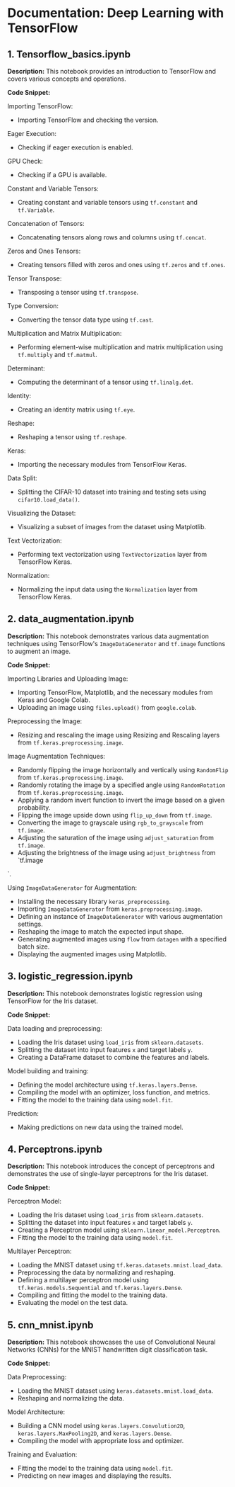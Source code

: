 
# Documentation: Deep Learning with TensorFlow

## 1. Tensorflow_basics.ipynb

**Description:** This notebook provides an introduction to TensorFlow and covers various concepts and operations.

**Code Snippet:**

Importing TensorFlow:
- Importing TensorFlow and checking the version.

Eager Execution:
- Checking if eager execution is enabled.

GPU Check:
- Checking if a GPU is available.

Constant and Variable Tensors:
- Creating constant and variable tensors using `tf.constant` and `tf.Variable`.

Concatenation of Tensors:
- Concatenating tensors along rows and columns using `tf.concat`.

Zeros and Ones Tensors:
- Creating tensors filled with zeros and ones using `tf.zeros` and `tf.ones`.

Tensor Transpose:
- Transposing a tensor using `tf.transpose`.

Type Conversion:
- Converting the tensor data type using `tf.cast`.

Multiplication and Matrix Multiplication:
- Performing element-wise multiplication and matrix multiplication using `tf.multiply` and `tf.matmul`.

Determinant:
- Computing the determinant of a tensor using `tf.linalg.det`.

Identity:
- Creating an identity matrix using `tf.eye`.

Reshape:
- Reshaping a tensor using `tf.reshape`.

Keras:
- Importing the necessary modules from TensorFlow Keras.

Data Split:
- Splitting the CIFAR-10 dataset into training and testing sets using `cifar10.load_data()`.

Visualizing the Dataset:
- Visualizing a subset of images from the dataset using Matplotlib.

Text Vectorization:
- Performing text vectorization using `TextVectorization` layer from TensorFlow Keras.

Normalization:
- Normalizing the input data using the `Normalization` layer from TensorFlow Keras.

## 2. data_augmentation.ipynb

**Description:** This notebook demonstrates various data augmentation techniques using TensorFlow's `ImageDataGenerator` and `tf.image` functions to augment an image.

**Code Snippet:**

Importing Libraries and Uploading Image:
- Importing TensorFlow, Matplotlib, and the necessary modules from Keras and Google Colab.
- Uploading an image using `files.upload()` from `google.colab`.

Preprocessing the Image:
- Resizing and rescaling the image using Resizing and Rescaling layers from `tf.keras.preprocessing.image`.

Image Augmentation Techniques:
- Randomly flipping the image horizontally and vertically using `RandomFlip` from `tf.keras.preprocessing.image`.
- Randomly rotating the image by a specified angle using `RandomRotation` from `tf.keras.preprocessing.image`.
- Applying a random invert function to invert the image based on a given probability.
- Flipping the image upside down using `flip_up_down` from `tf.image`.
- Converting the image to grayscale using `rgb_to_grayscale` from `tf.image`.
- Adjusting the saturation of the image using `adjust_saturation` from `tf.image`.
- Adjusting the brightness of the image using `adjust_brightness` from `tf.image

`.

Using `ImageDataGenerator` for Augmentation:
- Installing the necessary library `keras_preprocessing`.
- Importing `ImageDataGenerator` from `keras.preprocessing.image`.
- Defining an instance of `ImageDataGenerator` with various augmentation settings.
- Reshaping the image to match the expected input shape.
- Generating augmented images using `flow` from `datagen` with a specified batch size.
- Displaying the augmented images using Matplotlib.


## 3. logistic_regression.ipynb

**Description:** This notebook demonstrates logistic regression using TensorFlow for the Iris dataset.

**Code Snippet:**

Data loading and preprocessing:
- Loading the Iris dataset using `load_iris` from `sklearn.datasets`.
- Splitting the dataset into input features `x` and target labels `y`.
- Creating a DataFrame dataset to combine the features and labels.

Model building and training:
- Defining the model architecture using `tf.keras.layers.Dense`.
- Compiling the model with an optimizer, loss function, and metrics.
- Fitting the model to the training data using `model.fit`.

Prediction:
- Making predictions on new data using the trained model.

## 4. Perceptrons.ipynb

**Description:** This notebook introduces the concept of perceptrons and demonstrates the use of single-layer perceptrons for the Iris dataset.

**Code Snippet:**

Perceptron Model:
- Loading the Iris dataset using `load_iris` from `sklearn.datasets`.
- Splitting the dataset into input features `x` and target labels `y`.
- Creating a Perceptron model using `sklearn.linear_model.Perceptron`.
- Fitting the model to the training data using `model.fit`.

Multilayer Perceptron:
- Loading the MNIST dataset using `tf.keras.datasets.mnist.load_data`.
- Preprocessing the data by normalizing and reshaping.
- Defining a multilayer perceptron model using `tf.keras.models.Sequential` and `tf.keras.layers.Dense`.
- Compiling and fitting the model to the training data.
- Evaluating the model on the test data.

## 5. cnn_mnist.ipynb

**Description:** This notebook showcases the use of Convolutional Neural Networks (CNNs) for the MNIST handwritten digit classification task.

**Code Snippet:**

Data Preprocessing:
- Loading the MNIST dataset using `keras.datasets.mnist.load_data`.
- Reshaping and normalizing the data.

Model Architecture:
- Building a CNN model using `keras.layers.Convolution2D`, `keras.layers.MaxPooling2D`, and `keras.layers.Dense`.
- Compiling the model with appropriate loss and optimizer.

Training and Evaluation:
- Fitting the model to the training data using `model.fit`.
- Predicting on new images and displaying the results.


